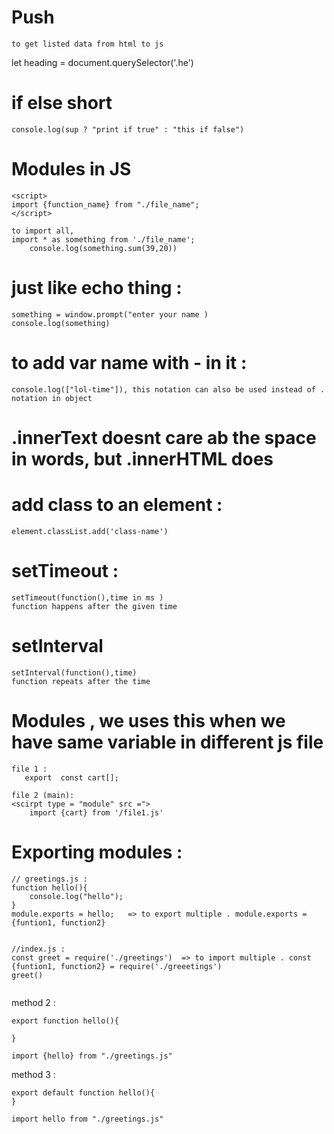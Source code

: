
# Push 
    to get listed data from html to js 

let heading = document.querySelector('.he')


# if else short

    console.log(sup ? "print if true" : "this if false")

# Modules in JS 
    <script>
    import {function_name} from "./file_name";
    </script>

    to import all, 
    import * as something from './file_name';
        console.log(something.sum(39,20))

# just like echo thing : 
    something = window.prompt("enter your name )
    console.log(something)

# to add var name with - in it  : 
    console.log(["lol-time"]), this notation can also be used instead of . notation in object



# .innerText  doesnt care ab the space in words, but .innerHTML does 

# add class to an element : 
    element.classList.add('class-name')

# setTimeout : 
    setTimeout(function(),time in ms )
    function happens after the given time 
# setInterval 
    setInterval(function(),time)
    function repeats after the time

# Modules , we uses this when we have same variable in different js file 
    file 1 : 
       export  const cart[];
    
    file 2 (main): 
    <scirpt type = "module" src =">
        import {cart} from '/file1.js'


# Exporting modules : 
```
// greetings.js :
function hello(){
    console.log("hello");
}
module.exports = hello;   => to export multiple . module.exports = {funtion1, function2}


//index.js :
const greet = require('./greetings')  => to import multiple . const {funtion1, function2} = require('./greeetings')
greet()
 
```

method 2 : 

```
export function hello(){
    
}

import {hello} from "./greetings.js"
```


method 3 : 

```
export default function hello(){
}

import hello from "./greetings.js"
```
